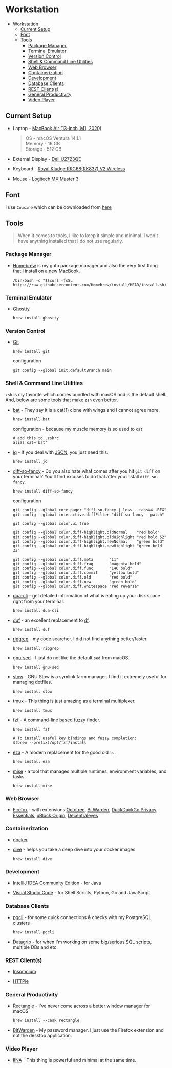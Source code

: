 # Workstation

- [Workstation](#workstation)
  - [Current Setup](#current-setup)
  - [Font](#font)
  - [Tools](#tools)
    - [Package Manager](#package-manager)
    - [Terminal Emulator](#terminal-emulator)
    - [Version Control](#version-control)
    - [Shell \& Command Line Utilities](#shell--command-line-utilities)
    - [Web Browser](#web-browser)
    - [Containerization](#containerization)
    - [Development](#development)
    - [Database Clients](#database-clients)
    - [REST Client(s)](#rest-clients)
    - [General Productivity](#general-productivity)
    - [Video Player](#video-player)

## Current Setup

- Laptop - [MacBook Air (13-inch, M1, 2020)](https://www.apple.com/in/macbook-air/specs/)

  > OS - macOS Ventura 14.1.1\
    Memory - 16 GB\
    Storage - 512 GB

- External Display - [Dell U2723QE](https://amzn.eu/d/2pwBlrw)

- Keyboard - [Royal Kludge RKG68(RK837) V2 Wireless](https://www.meckeys.com/shop/keyboard/65-keyboard/royal-kludge-rkg68rk837wireless)

- Mouse - [Logitech MX Master 3](https://www.logitech.com/en-in/products/mice/mx-master-3.910-005698.html)

## Font

I use `Cousine` which can be downloaded from [here](https://fonts.google.com/specimen/Cousine)

## Tools

> When it comes to tools, I like to keep it simple and minimal. I won't have anything installed that I do not use regularly.

### Package Manager

- [Homebrew](https://brew.sh/) is my goto package manager and also the very first thing that I install on a new MacBook.

  ```shell
  /bin/bash -c "$(curl -fsSL https://raw.githubusercontent.com/Homebrew/install/HEAD/install.sh)"
  ```

### Terminal Emulator

- [Ghostty](https://ghostty.org/)

  ```shell
  brew install ghostty
  ```

### Version Control

- [Git](https://git-scm.com/)

  ```shell
  brew install git
  ```

  configuration

  ```shell
  git config --global init.defaultBranch main
  ```

### Shell & Command Line Utilities

`zsh` is my favorite which comes bundled with macOS and is the default shell. And, below are some tools that make `zsh` even better.

- [bat](https://github.com/sharkdp/bat) - They say it is a cat(1) clone with wings and I cannot agree more.

  ```shell
  brew install bat
  ```

  configuration - because my muscle memory is so used to `cat`

  ```shell
  # add this to .zshrc
  alias cat='bat'
  ```

- [jq](https://stedolan.github.io/jq/) - If you deal with [JSON](https://www.json.org/json-en.html), you just need this.

  ```shell
  brew install jq
  ```

- [diff-so-fancy](https://github.com/so-fancy/diff-so-fancy) - Do you also hate what comes after you hit `git diff` on your terminal? You'll find excuses to do that after you install `diff-so-fancy`.

  ```shell
  brew install diff-so-fancy
  ```

  configuration

  ```shell
  git config --global core.pager "diff-so-fancy | less --tabs=4 -RFX"
  git config --global interactive.diffFilter "diff-so-fancy --patch"

  git config --global color.ui true

  git config --global color.diff-highlight.oldNormal    "red bold"
  git config --global color.diff-highlight.oldHighlight "red bold 52"
  git config --global color.diff-highlight.newNormal    "green bold"
  git config --global color.diff-highlight.newHighlight "green bold 22"

  git config --global color.diff.meta       "11"
  git config --global color.diff.frag       "magenta bold"
  git config --global color.diff.func       "146 bold"
  git config --global color.diff.commit     "yellow bold"
  git config --global color.diff.old        "red bold"
  git config --global color.diff.new        "green bold"
  git config --global color.diff.whitespace "red reverse"
  ```

- [dua-cli](https://github.com/Byron/dua-cli) - get detailed information of what is eating up your disk space right from your terminal.

  ```shell
  brew install dua-cli
  ```

- [duf](https://github.com/muesli/duf) - an excellent replacement to [df](https://en.wikipedia.org/wiki/Df_(Unix)).

  ```shell
  brew install duf
  ```

- [ripgrep](https://github.com/BurntSushi/ripgrep) - my code searcher. I did not find anything better/faster.

  ```shell
  brew install ripgrep
  ```

- [gnu-sed](https://www.gnu.org/software/sed/) - I just do not like the default `sed` from macOS.

  ```shell
  brew install gnu-sed
  ```

- [stow](https://www.gnu.org/software/stow/) - GNU Stow is a symlink farm manager. I find it extremely useful for managing dotfiles.

  ```shell
  brew install stow
  ```

- [tmux](https://github.com/tmux/tmux) - This thing is just amazing as a terminal multiplexer.

  ```shell
  brew install tmux
  ```

- [fzf](https://github.com/junegunn/fzf) - A command-line based fuzzy finder.

  ```shell
  brew install fzf

  # To install useful key bindings and fuzzy completion:
  $(brew --prefix)/opt/fzf/install
  ```

- [eza](https://github.com/eza-community/eza) - A modern replacement for the good old `ls`.

  ```shell
  brew install eza
  ```
  
- [mise](https://mise.jdx.dev/) - a tool that manages multiple runtimes, environment variables, and tasks.

  ```shell
  brew install mise
  ```

### Web Browser

- [Firefox](https://www.mozilla.org/en-US/firefox/download) - with extensions
  [Octotree](https://www.octotree.io/download),
  [BitWarden](https://bitwarden.com/),
  [DuckDuckGo Privacy Essentials](https://addons.mozilla.org/en-US/firefox/addon/duckduckgo-for-firefox),
  [uBlock Origin](https://github.com/gorhill/uBlock#ublock-origin),
  [Decentraleyes](https://decentraleyes.org/)

### Containerization

- [docker](https://www.docker.com/get-started)

- [dive](https://github.com/wagoodman/dive) - helps you take a deep dive into your docker images

  ```shell
  brew install dive
  ```

### Development

- [IntelliJ IDEA Community Edition](https://www.jetbrains.com/idea/download/#section=mac) - for Java

- [Visual Studio Code](https://code.visualstudio.com/) - for Shell Scripts, Python, Go and JavaScript

### Database Clients

- [pgcli](https://www.pgcli.com/install) - for some quick connections & checks with my PostgreSQL clusters

  ```shell
  brew install pgcli
  ```

- [Datagrip](https://www.jetbrains.com/datagrip/download/#section=mac) - for when I'm working on some big/serious SQL scripts, multiple DBs and etc.

### REST Client(s)

- [Insomnium](https://github.com/ArchGPT/insomnium)

- [HTTPie](https://httpie.io/cli)

### General Productivity

- [Rectangle](https://github.com/rxhanson/Rectangle) - I've never come across a better window manager for macOS

  ```shell
  brew install --cask rectangle
  ```

- [BitWarden](https://bitwarden.com/) - My password manager. I just use the Firefox extension and not the desktop application.

### Video Player

- [IINA](https://iina.io/) - This thing is powerful and minimal at the same time.
